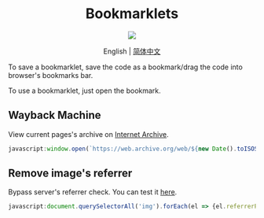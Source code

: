 <h1 align="center">Bookmarklets</h1>

<div align="center">

![](https://img.shields.io/badge/COUNT-2-blue.svg?style=for-the-badge)

English | [简体中文](README-zh-CN.md)

</div>

To save a bookmarklet, save the code as a bookmark/drag the code into browser's bookmarks bar.

To use a bookmarklet, just open the bookmark.

## Wayback Machine

View current pages's archive on [Internet Archive](https://archive.org/web/).

```js
javascript:window.open(`https://web.archive.org/web/${new Date().toISOString().replace(/-|T|:/g, '').substring(0, 14)}/${location.href}`); void 0
```

## Remove image's referrer

Bypass server's referrer check. You can test it [here](https://luyilin.github.io/Aoba/).

```js
javascript:document.querySelectorAll('img').forEach(el => {el.referrerPolicy = 'no-referrer'; el.src = el.src}); void 0
```
